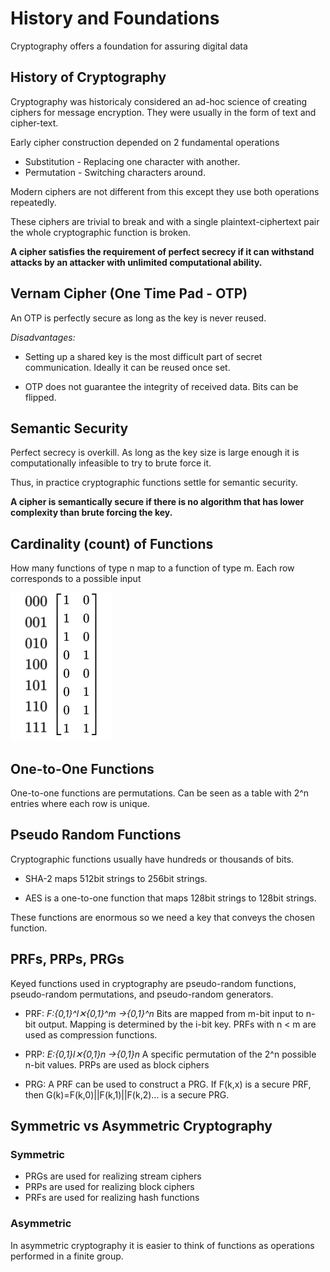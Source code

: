 # History and Foundations

Cryptography offers a foundation for assuring digital data

## History of Cryptography

Cryptography was historicaly considered an ad-hoc science of creating ciphers for message encryption. They were usually in the form of text and cipher-text.

Early cipher construction depended on 2 fundamental operations

- Substitution - Replacing one character with another.
- Permutation - Switching characters around.

Modern ciphers are not different from this except they use both operations repeatedly.

These ciphers are trivial to break and with a single plaintext-ciphertext pair the whole cryptographic function is broken.

**A cipher satisfies the requirement of perfect secrecy if it can withstand attacks by an attacker with unlimited computational ability.**

## Vernam Cipher (One Time Pad - OTP)

An OTP is perfectly secure as long as the key is never reused.

*Disadvantages:*

- Setting up a shared key is the most difficult part of secret communication. Ideally it can be reused once set.

- OTP does not guarantee the integrity of received data. Bits can be flipped.

## Semantic Security

Perfect secrecy is overkill. As long as the key size is large enough it is computationally infeasible to try to brute force it.

Thus, in practice cryptographic functions settle for semantic security.

**A cipher is semantically secure if there is no algorithm that has lower complexity than brute forcing the key.**

## Cardinality (count) of Functions

How many functions of type n map to a function of type m. Each row corresponds to a possible input

<img src="/res/discreteex.png">

## One-to-One Functions

One-to-one functions are permutations. Can be seen as a table with 2^n entries where each row is unique.

## Pseudo Random Functions

Cryptographic functions usually have hundreds or thousands of bits.

- SHA-2 maps 512bit strings to 256bit strings.

- AES is a one-to-one function that maps 128bit strings to 128bit strings.

These functions are enormous so we need a key that conveys the chosen function.

## PRFs, PRPs, PRGs

Keyed functions used in cryptography are pseudo-random functions, pseudo-random permutations, and pseudo-random generators.

- PRF: *F:{0,1}^l✕{0,1}^m →{0,1}^n* Bits are mapped from m-bit input to n-bit output. Mapping is determined by the i-bit key. PRFs with n < m are used as compression functions.

- PRP: *E:{0,1}l✕{0,1}n →{0,1}n* A specific permutation of the 2^n possible n-bit values. PRPs are used as block ciphers

- PRG: A PRF can be used to construct a PRG. If F(k,x)  is a secure PRF, then  G(k)=F(k,0)||F(k,1)||F(k,2)... is a secure PRG.

## Symmetric vs Asymmetric Cryptography

### Symmetric

- PRGs are used for realizing stream ciphers
- PRPs are used for realizing block ciphers
- PRFs are used for realizing hash functions

### Asymmetric

In asymmetric cryptography it is easier to think of functions as operations performed in a finite group.
